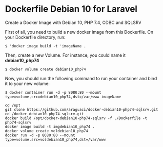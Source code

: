 # Dockerfile Debian 10 for Laravel
Create a Docker Image with Debian 10, PHP 7.4, ODBC and SQLSRV

First of all, you need to build a new docker image from this Dockerfile. On your Dockerfile directory, run: <br>

    $ 'docker image build -t 'imageName .

Then, create a new Volume. For instance, you could name it <b>debian10_php74</b> <br>

    $ docker volume create debian10_php74

Now, you should run the following command to run your container and bind it to your new volume: <br>

    $ docker container run -d -p 8080:80 --mount type=volume,src=debian10_php74,dst=/var/www imageName

````
cd /opt
git clone https://github.com/araguaci/docker-debian10-php74-sqlsrv.git
cd /docker-debian10-php74-sqlsrv.git
docker build /opt/docker-debian10-php74-sqlsrv -f ./Dockerfile -t php74-sqlsrv
docker image build -t imgdebian10_php74 .
docker volume create voldebian10_php74
docker run -d -p 8080:80 --mount type=volume,src=voldebian10_php74,dst=/var/www 
````
